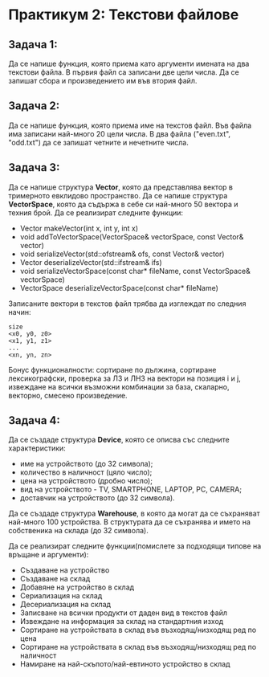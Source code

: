 # Практикум 2: Текстови файлове

## Задача 1:
Да се напише функция, която приема като аргументи имената на два текстови файла. В първия файл са записани две цели числа. Да се запишат сбора и произведението им във втория файл.

## Задача 2:
Да се напише функция, която приема име на текстов файл. Във файла има записани най-много 20 цели числа. В два файла ("even.txt", "odd.txt") да се запишат четните и нечетните числа.

## Задача 3:
Да се напише структура **Vector**, която да представлява вектор в тримерното евклидово пространство. Да се напише структура **VectorSpace**, която да съдържа в себе си най-много 50 вектора и техния брой. Да се реализират следните функции:
- Vector makeVector(int x, int y, int x)
- void addToVectorSpace(VectorSpace& vectorSpace, const Vector& vector)
- void serializeVector(std::ofstream& ofs, const Vector& vector)
- Vector deserializeVector(std::ifstream& ifs)
- void serializeVectorSpace(const char* fileName, const VectorSpace& vectorSpace)
- VectorSpace deserializeVectorSpace(const char* fileName)

Записаните вектори в текстов файл трябва да изглеждат по следния начин:
```
size
<x0, y0, z0>
<x1, y1, z1>
...
<xn, yn, zn>
```

Бонус функционалности: сортиране по дължина, сортиране лексикографски, проверка за ЛЗ и ЛНЗ на вектори на позиция i и j, извеждане на всички възможни комбинации за база, скаларно, векторно, смесено произведение.

## Задача 4:
Да се създаде структура **Device**, която се описва със следните характеристики:
- име на устройството (до 32 символа);
- количество в наличност (цяло число);
- цена на устройството (дробно число);
- вид на устройството - TV, SMARTPHONE, LAPTOP, PC, CAMERA;
- доставчик на устройството (до 32 символа).

Да се създаде структура **Warehouse**, в която да могат да се съхраняват най-много 100 устройства. В структурата да се съхранява и името на собственика на склада (до 32 символа).

Да се реализират следните функции(помислете за подходящи типове на връщане и аргументи):
- Създаване на устройство
- Създаване на склад
- Добавяне на устройство в склад
- Сериализация на склад
- Десериализация на склад
- Записване на всички продукти от даден вид в текстов файл
- Извеждане на информация за склад на стандартния изход
- Сортиране на устройствата в склад във възходящ/низходящ ред по цена
- Сортиране на устройствата в склад във възходящ/низходящ ред по наличност
- Намиране на най-скъпото/най-евтиното устройство в склад
